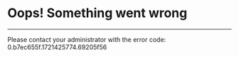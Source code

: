 Oops! Something went wrong
==========================

* * *

Please contact your administrator with the error code: 0.b7ec655f.1721425774.69205f56